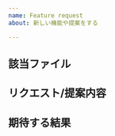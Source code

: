 ```yaml
---
name: Feature request
about: 新しい機能や提案をする

---
```


## 該当ファイル
<!-- 
既存のファイルについての提案の場合，ファイルのURLを書いてください
新規ファイルの場合は，この節を消してください
例) addon-jp-community/CONTRIBUTING.md
 -->

## リクエスト/提案内容
<!-- 
機能や提案について内容を詳細に書いてください。
またその提案の背景や目的などがあれば書いてください。
 -->

## 期待する結果
<!-- このIssueはどのような状態になったら解決したことになるかを書いてください -->
